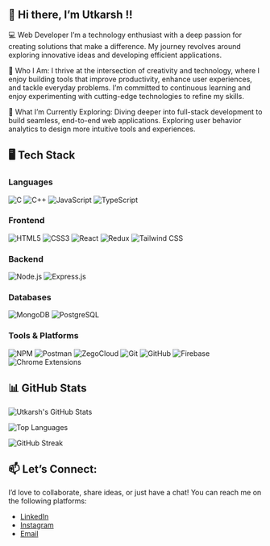 ## 👋 Hi there, I’m Utkarsh !!

💻 Web Developer 
I’m a technology enthusiast with a deep passion for creating solutions that make a difference. My journey revolves around exploring innovative ideas and developing efficient applications.

🎯 Who I Am:
I thrive at the intersection of creativity and technology, where I enjoy building tools that improve productivity, enhance user experiences, and tackle everyday problems. I’m committed to continuous learning and enjoy experimenting with cutting-edge technologies to refine my skills.

🌱 What I’m Currently Exploring:
Diving deeper into full-stack development to build seamless, end-to-end web applications.
Exploring user behavior analytics to design more intuitive tools and experiences.


## 🖥️ Tech Stack 

### **Languages**  
![C](https://img.shields.io/badge/C-A8B9CC?style=flat&logo=c&logoColor=white)  ![C++](https://img.shields.io/badge/C++-00599C?style=flat&logo=c%2B%2B&logoColor=white)  ![JavaScript](https://img.shields.io/badge/JavaScript-F7DF1E?style=flat&logo=javascript&logoColor=black)  ![TypeScript](https://img.shields.io/badge/TypeScript-3178C6?style=flat&logo=typescript&logoColor=white)  

### **Frontend**  
![HTML5](https://img.shields.io/badge/HTML5-E34F26?style=flat&logo=html5&logoColor=white)  ![CSS3](https://img.shields.io/badge/CSS3-1572B6?style=flat&logo=css3&logoColor=white)  ![React](https://img.shields.io/badge/React-61DAFB?style=flat&logo=react&logoColor=black)  ![Redux](https://img.shields.io/badge/Redux-764ABC?style=flat&logo=redux&logoColor=white)  ![Tailwind CSS](https://img.shields.io/badge/Tailwind_CSS-06B6D4?style=flat&logo=tailwindcss&logoColor=white)  

### **Backend**  
![Node.js](https://img.shields.io/badge/Node.js-339933?style=flat&logo=node.js&logoColor=white)  ![Express.js](https://img.shields.io/badge/Express.js-000000?style=flat&logo=express&logoColor=white)  

### **Databases**  
![MongoDB](https://img.shields.io/badge/MongoDB-47A248?style=flat&logo=mongodb&logoColor=white)  ![PostgreSQL](https://img.shields.io/badge/PostgreSQL-4169E1?style=flat&logo=postgresql&logoColor=white)  

### **Tools & Platforms**  
![NPM](https://img.shields.io/badge/NPM-CB3837?style=flat&logo=npm&logoColor=white)  ![Postman](https://img.shields.io/badge/Postman-FF6C37?style=flat&logo=postman&logoColor=white)  ![ZegoCloud](https://img.shields.io/badge/ZegoCloud-0F95D2?style=flat&logo=cloud&logoColor=white)  ![Git](https://img.shields.io/badge/Git-F05032?style=flat&logo=git&logoColor=white)  ![GitHub](https://img.shields.io/badge/GitHub-181717?style=flat&logo=github&logoColor=white)  ![Firebase](https://img.shields.io/badge/Firebase-FFCA28?style=flat&logo=firebase&logoColor=black)  ![Chrome Extensions](https://img.shields.io/badge/Chrome%20Extensions-4285F4?style=flat&logo=google-chrome&logoColor=white)  



## 📊 GitHub Stats 
![Utkarsh's GitHub Stats](https://github-readme-stats.vercel.app/api?username=utkarshrastogi121&show_icons=true&theme=radical)

![Top Languages](https://github-readme-stats.vercel.app/api/top-langs/?username=utkarshrastogi121&layout=compact&theme=radical)

![GitHub Streak](https://streak-stats.demolab.com/?user=utkarshrastogi121&theme=radical)



## 📫 Let’s Connect:
I’d love to collaborate, share ideas, or just have a chat! You can reach me on the following platforms:

- [LinkedIn](https://www.linkedin.com/in/utkarshrastogi121)  
- [Instagram](https://www.instagram.com/utkarsh_rastogi.121)  
- [Email](mailto:utkarsh.2023ug1077@iiitranchi.ac.in)  
